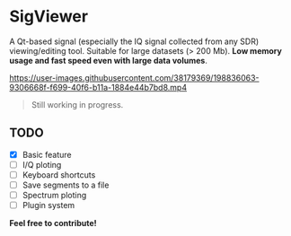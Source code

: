 # SigViewer

A Qt-based signal (especially the IQ signal collected from any SDR)
viewing/editing tool. Suitable for large datasets (> 200 Mb).
**Low memory usage and fast speed even with large data volumes**.

https://user-images.githubusercontent.com/38179369/198836063-9306668f-f699-40f6-b11a-1884e44b7bd8.mp4

> Still working in progress.

## TODO

- [x] Basic feature
- [ ] I/Q ploting
- [ ] Keyboard shortcuts
- [ ] Save segments to a file
- [ ] Spectrum ploting
- [ ] Plugin system

**Feel free to contribute!**
